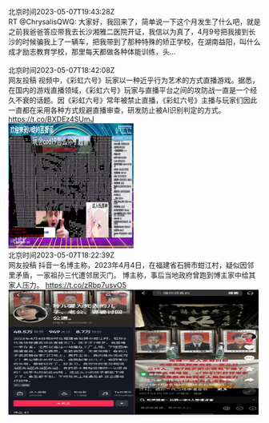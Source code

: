 北京时间2023-05-07T19:43:28Z<br>RT @ChrysalisQWQ: 大家好，我回来了，简单说一下这个月发生了什么吧，就是之前我爸爸答应带我去长沙湘雅二医院开证，我信以为真了，4月9号把我接到长沙的时候骗我上了一辆车，把我带到了那种特殊的矫正学校，在湖南益阳，叫什么成才励志教育学校，那里每天都做各种体能训练，头…<br><br>北京时间2023-05-07T18:42:08Z<br>网友投稿 
视频中，《彩虹六号》玩家以一种近乎行为艺术的方式直播游戏。据悉，在国内的游戏直播领域，《彩虹六号》玩家与直播平台之间的攻防战一直是一个经久不衰的话题。因《彩虹六号》常年被禁止直播，《彩虹六号》主播与玩家们因此一直都在采用各种方式规避直播审查，研发防止被AI识别判定的方式。 https://t.co/BXDEz4SUmJ<br><img src='/temp/2023/1655161082002960385_0.jpg' width='250' height='250'><br>北京时间2023-05-07T18:22:39Z<br>网友投稿
抖音一名博主称，2023年4月4日，在福建省石狮市蚶江村，疑似因邻里矛盾，一家祖孙三代遭邻居灭门。
博主称，事后当地政府曾跑到博主家中给其家人压力。 https://t.co/zRbp7usvO5<br><img src='/temp/2023/1655156180447109121_0.jpg' width='250' height='250'><img src='/temp/2023/1655156180447109121_1.jpg' width='250' height='250'><br>